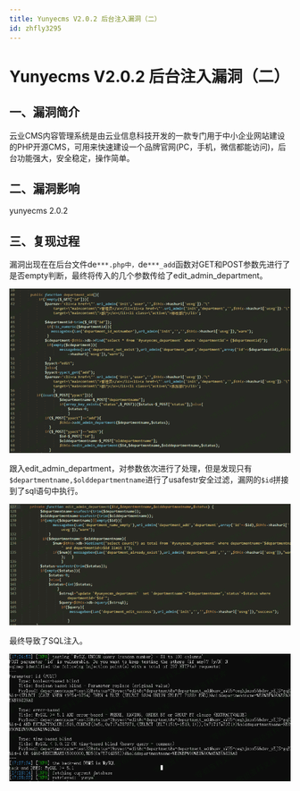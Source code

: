 ```yaml
---
title: Yunyecms V2.0.2 后台注入漏洞（二）
id: zhfly3295
---
```


# Yunyecms V2.0.2 后台注入漏洞（二）

## 一、漏洞简介

云业CMS内容管理系统是由云业信息科技开发的一款专门用于中小企业网站建设的PHP开源CMS，可用来快速建设一个品牌官网(PC，手机，微信都能访问)，后台功能强大，安全稳定，操作简单。

## 二、漏洞影响

yunyecms 2.0.2

## 三、复现过程

漏洞出现在在后台文件de`***.php中，`de`***_add`函数对GET和POST参数先进行了是否empty判断，最终将传入的几个参数传给了edit_admin_department。

![image](../img/9c5451231996fcc4f230ff0d87114fe8.png)

跟入edit_admin_department，对参数依次进行了处理，但是发现只有`$departmentname,$olddepartmentname`进行了usafestr安全过滤，漏网的`$id`拼接到了sql语句中执行。

![image](../img/f3c346bd4836e6aebd1ac28206a44a80.png)

最终导致了SQL注入。

![image](../img/09e02d1c60bfc0ee93c2fcb9063c79a8.png)